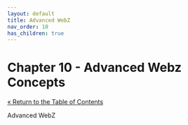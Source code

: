 ```yaml
---
layout: default
title: Advanced WebZ
nav_order: 10
has_children: true
---
```


# Chapter 10 - Advanced Webz Concepts

[&laquo; Return to the Table of Contents](../index.md)

Advanced WebZ